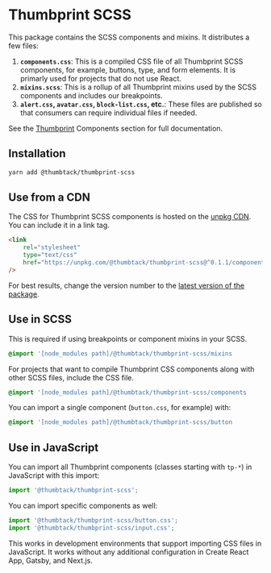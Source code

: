 # Thumbprint SCSS

This package contains the SCSS components and mixins. It distributes a few files:

1. **`components.css`**: This is a compiled CSS file of all Thumbprint SCSS components, for example, buttons, type, and form elements. It is primarly used for projects that do not use React.
2. **`mixins.scss`**: This is a rollup of all Thumbprint mixins used by the SCSS components and includes our breakpoints.
3. **`alert.css`, `avatar.css`, `block-list.css`, etc.**: These files are published so that consumers can require individual files if needed.

See the [Thumbprint](https://thumbprint.design) Components section for full documentation.

## Installation

```bash
yarn add @thumbtack/thumbprint-scss
```

## Use from a CDN

The CSS for Thumbprint SCSS components is hosted on the [unpkg CDN](https://unpkg.com/). You can include it in a link tag.

```html
<link
    rel="stylesheet"
    type="text/css"
    href="https://unpkg.com/@thumbtack/thumbprint-scss@^0.1.1/components.css"
/>
```

For best results, change the version number to the [latest version of the package](https://www.npmjs.com/package/@thumbtack/thumbprint-scss).

## Use in SCSS

This is required if using breakpoints or component mixins in your SCSS.

```scss
@import '[node_modules path]/@thumbtack/thumbprint-scss/mixins
```

For projects that want to compile Thumbprint CSS components along with other SCSS files, include the CSS file.

```scss
@import '[node_modules path]/@thumbtack/thumbprint-scss/components
```

You can import a single component (`button.css`, for example) with:

```scss
@import '[node_modules path]/@thumbtack/thumbprint-scss/button
```

## Use in JavaScript

You can import all Thumbprint components (classes starting with `tp-*`) in JavaScript with this import:

```js
import '@thumbtack/thumbprint-scss';
```

You can import specific components as well:

```js
import '@thumbtack/thumbprint-scss/button.css';
import '@thumbtack/thumbprint-scss/input.css';
```

This works in development environments that support importing CSS files in JavaScript. It works without any additional configuration in Create React App, Gatsby, and Next.js.
